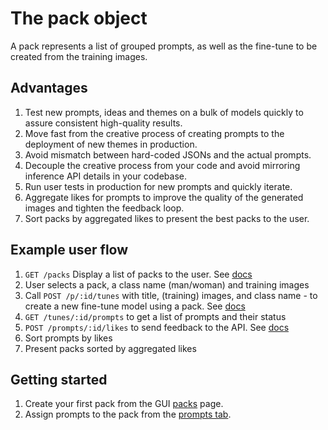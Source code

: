 # The pack object
A pack represents a list of grouped prompts, as well as the fine-tune to be created from the training images. 

## Advantages
1. Test new prompts, ideas and themes on a bulk of models quickly to assure consistent high-quality results.
1. Move fast from the creative process of creating prompts to the deployment of new themes in production.
2. Avoid mismatch between hard-coded JSONs and the actual prompts.
3. Decouple the creative process from your code and avoid mirroring inference API details in your codebase.
3. Run user tests in production for new prompts and quickly iterate.
4. Aggregate likes for prompts to improve the quality of the generated images and tighten the feedback loop. 
5. Sort packs by aggregated likes to present the best packs to the user.

## Example user flow
1. `GET /packs` Display a list of packs to the user. See [docs](/docs/api/pack/list/)
2. User selects a pack, a class name (man/woman) and training images
3. Call `POST /p/:id/tunes` with title, (training) images, and class name -  to create a new fine-tune model using a pack. See [docs](/docs/api/pack/tunes/create/)
4. `GET /tunes/:id/prompts` to get a list of prompts and their status
5. `POST /prompts/:id/likes` to send feedback to the API. See [docs](/docs/api/like/create/)
6. Sort prompts by likes
7. Present packs sorted by aggregated likes

## Getting started
1. Create your first pack from the GUI [packs](https://www.astria.ai/packs) page.
2. Assign prompts to the pack from the [prompts tab](https://www.astria.ai/prompts).

